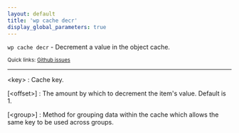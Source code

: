 ```yaml
---
layout: default
title: 'wp cache decr'
display_global_parameters: true
---
```


`wp cache decr` - Decrement a value in the object cache.

<small>Quick links: <a href="https://github.com/wp-cli/wp-cli/issues?q=is%3Aopen+label%3Acommand%3Adecr+sort%3Aupdated-desc">Github issues</a></small>

<hr />

&lt;key&gt;
: Cache key.

[&lt;offset&gt;]
: The amount by which to decrement the item's value. Default is 1.

[&lt;group&gt;]
: Method for grouping data within the cache which allows the same key to be used across groups.



